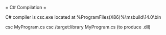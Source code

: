 = C# Compilation =

C# compiler is csc.exe located at %ProgramFiles(X86)%\msbuild\14.0\bin

csc MyProgram.cs
csc /target:library MyProgram.cs  (to produce .dll)


